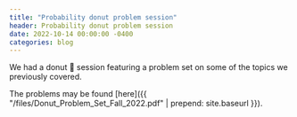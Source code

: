 ```yaml
---
title: "Probability donut problem session"
header: Probability donut problem session
date: 2022-10-14 00:00:00 -0400
categories: blog
---
```


We had a donut 🍩 session featuring a problem
set on some of the topics we previously covered.

The problems may be found
[here]({{ "/files/Donut_Problem_Set_Fall_2022.pdf" | prepend: site.baseurl }}).

